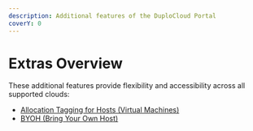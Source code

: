 ```yaml
---
description: Additional features of the DuploCloud Portal
coverY: 0
---
```


# Extras Overview

These additional features provide flexibility and accessibility across all supported clouds:

* [Allocation Tagging for Hosts (Virtual Machines)](creating-advanced-functions.md)
* [BYOH (Bring Your Own Host)](byoh.md)
